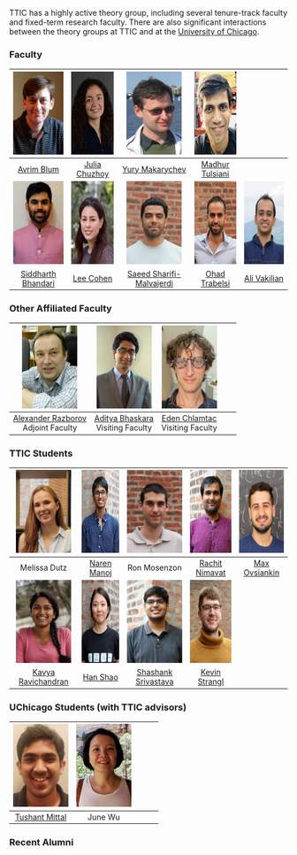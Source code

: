 TTIC has a highly active theory group, including several tenure-track faculty and fixed-term research faculty. There are also significant interactions between the theory groups at TTIC and at the [University of Chicago](http://theory.cs.uchicago.edu).




### Faculty

|   <img src="pictures/avrim.jpg" height="150" width="100">    | <img src="pictures/julia.jpg" height="150" width="100"> |    <img src="pictures/yury.jpg" height="150" width="100">    |  <img src="pictures/madhur.jpg" height="150" width="100">   |                                                       |
| :----------------------------------------------------------: | :-----------------------------------------------------: | :----------------------------------------------------------: | :---------------------------------------------------------: | :---------------------------------------------------: |
|         [Avrim Blum](https://home.ttic.edu/~avrim/)          |     [Julia Chuzhoy](https://home.ttic.edu/~cjulia/)     |       [Yury Makarychev](https://home.ttic.edu/~yury/)        |     [Madhur Tulsiani](https://home.ttic.edu/~madhurt/)      |                                                       |
| <img src="pictures/siddharth.jpg" height="150" width="100">  |  <img src="pictures/lee.jpg" height="150" width="100">  |   <img src="pictures/saeed.jpg" height="150" width="100">    |   <img src="pictures/ohad.jpg" height="150" width="100">    | <img src="pictures/ali.jpg" height="150" width="100"> |
| [Siddharth Bhandari](https://sites.google.com/view/siddharth-bhandari/) |   [Lee Cohen](https://sites.google.com/view/leecohen)   | [Saeed Sharifi-Malvajerdi](https://sites.google.com/view/saeedsh/home) | [Ohad Trabelsi](https://sites.google.com/view/ohadtrabelsi) |    [Ali Vakilian](https://www.mit.edu/~vakilian/)     |



### Other Affiliated Faculty

|  <img src="pictures/razborov.jpg" height="150" width="100">  |  <img src="pictures/bhaskara.jpg" height="150" width="100">  |  <img src="pictures/chlamtac.jpg" height="150" width="100">  |      |      |
| :----------------------------------------------------------: | :----------------------------------------------------------: | :----------------------------------------------------------: | :--: | :--: |
| [Alexander Razborov](http://people.cs.uchicago.edu/~razborov/) <br> Adjoint Faculty | [Aditya Bhaskara](https://users.cs.utah.edu/~bhaskara/) <br> Visiting Faculty | [Eden Chlamtac](https://www.cs.bgu.ac.il/~chlamtac/)<br> Visiting Faculty |      |      |



### TTIC Students

|    <img src="pictures/dutz.jpg" height="150" width="100">    | <img src="pictures/manoj.jpg" height="150" width="100"> |  <img src="pictures/mosenzon.jpg" height="150" width="100">  | <img src="pictures/nimavat.jpg" height="150" width="100"> | <img src="pictures/ovsiankin.jpg" height="150" width="100"> |
| :----------------------------------------------------------: | :-----------------------------------------------------: | :----------------------------------------------------------: | :-------------------------------------------------------: | :---------------------------------------------------------: |
|                         Melissa Dutz                         |         [Naren Manoj](https://www.nsmanoj.com)          |                         Ron Mosenzon                         |     [Rachit Nimavat](https://home.ttic.edu/~nimavat/)     |             [Max Ovsiankin](https://maxov.org)              |
| <img src="pictures/ravichandran.jpg" height="150" width="100"> | <img src="pictures/shao.jpg" height="150" width="100">  | <img src="pictures/srivastava.jpg" height="150" width="100"> | <img src="pictures/stangl.jpg" height="150" width="100">  |                                                             |
|      [Kavya Ravichandran](https://kavyar314.github.io)       |    [Han Shao](https://sites.google.com/view/hanshao)    | [Shashank Srivastava](https://sites.google.com/view/shashanks) |     [Kevin Strangl](https://home.ttic.edu/~kstangl/)      |                                                             |



### UChicago Students (with TTIC advisors)

| <img src="pictures/mittal.jpg" height="150" width="100"> | <img src="pictures/wu.jpg" height="150" width="100"> |      |      |      |
| :------------------------------------------------------: | :--------------------------------------------------: | :--: | :--: | :--: |
|    [Tushant Mittal](https://mittaltushant.github.io)     |                       June Wu                        |      |      |      |



### Recent Alumni





